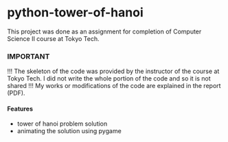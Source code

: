 # python-tower-of-hanoi
This project was done as an assignment for completion of Computer Science II course at Tokyo Tech.

### IMPORTANT
!!! The skeleton of the code was provided by the instructor of the course at Tokyo Tech. I did not write the whole portion of the code and so it is not shared !!! My works or modifications of the code are explained in the report (PDF).

#### Features
- tower of hanoi problem solution
- animating the solution using pygame
